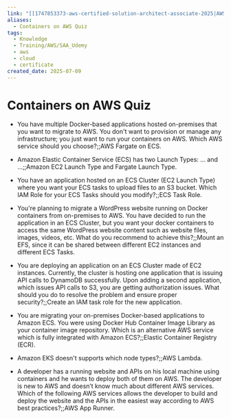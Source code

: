 ```yaml
---
link: "[[1747853373-aws-certified-solution-architect-associate-2025|AWS Certified Solution Architect Associate 2025]]"
aliases:
  - Containers on AWS Quiz
tags:
  - Knowledge
  - Training/AWS/SAA_Udemy
  - aws
  - cloud
  - certificate
created_date: 2025-07-09
---
```

# Containers on AWS Quiz
- You have multiple Docker-based applications hosted on-premises that you want to migrate to AWS. You don't want to provision or manage any infrastructure; you just want to run your containers on AWS. Which AWS service should you choose?;;AWS Fargate on ECS.
<!--SR:!2025-11-27,101,310-->
- Amazon Elastic Container Service (ECS) has two Launch Types: ... and ...;;Amazon EC2 Launch Type and Fargate Launch Type.
<!--SR:!2026-06-09,253,330-->
- You have an application hosted on an ECS Cluster (EC2 Launch Type) where you want your ECS tasks to upload files to an S3 bucket. Which IAM Role for your ECS Tasks should you modify?;;ECS Task Role.
<!--SR:!2025-10-06,18,230-->
- You're planning to migrate a WordPress website running on Docker containers from on-premises to AWS. You have decided to run the application in an ECS Cluster, but you want your docker containers to access the same WordPress website content such as website files, images, videos, etc. What do you recommend to achieve this?;;Mount an EFS, since it can be shared between different EC2 instances and different ECS Tasks.
<!--SR:!2026-05-23,241,330-->
- You are deploying an application on an ECS Cluster made of EC2 instances. Currently, the cluster is hosting one application that is issuing API calls to DynamoDB successfully. Upon adding a second application, which issues API calls to S3, you are getting authorization issues. What should you do to resolve the problem and ensure proper security?;;Create an IAM task role for the new application.
<!--SR:!2026-05-11,231,330-->
- You are migrating your on-premises Docker-based applications to Amazon ECS. You were using Docker Hub Container Image Library as your container image repository. Which is an alternative AWS service which is fully integrated with Amazon ECS?;;Elastic Container Registry (ECR).
<!--SR:!2026-03-30,182,310-->
- Amazon EKS doesn't supports which node types?;;AWS Lambda.
<!--SR:!2026-02-26,167,310-->
- A developer has a running website and APIs on his local machine using containers and he wants to deploy both of them on AWS. The developer is new to AWS and doesn’t know much about different AWS services. Which of the following AWS services allows the developer to build and deploy the website and the APIs in the easiest way according to AWS best practices?;;AWS App Runner.
<!--SR:!2025-11-20,84,270-->


